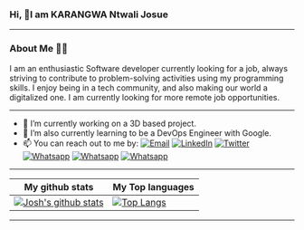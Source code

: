 ### Hi, 👋I am KARANGWA Ntwali Josue
___
### About Me 👨‍💻
I am an enthusiastic Software developer currently looking for a job, always striving to contribute to problem-solving activities using my programming skills. I enjoy being in a tech community, and also making our world a digitalized one. I am currently looking for more remote job opportunities.
___

- 🔭 I’m currently working on a 3D based project.
- 🌱 I’m also currently learning to be a DevOps Engineer with Google.
- 📫 You can reach out to me by: 
[![Email](https://img.shields.io/badge/--gmail?label=Gmail&logo=Gmail&style=social)](mailto:kntwalijos@gmail.com)
[![LinkedIn](https://img.shields.io/badge/--linkedin?label=LinkedIn&logo=LinkedIn&style=social)](https://www.linkedin.com/in/karangwa)
[![Twitter](https://img.shields.io/badge/--twitter?label=Twitter&logo=Twitter&style=social)](https://twitter.com/JosueNtwali)
[![Whatsapp](https://img.shields.io/badge/--whatsapp?label=Whatsapp&logo=whatsapp&style=social)](https://api.whatsapp.com/send?phone=+250787413277&text=Hello%20Josh!%20%F0%9F%91%8B%F0%9F%8F%BB)
[![Whatsapp](https://img.shields.io/badge/--angelist?label=AngeLlist&logo=AngelList&style=social)](https://angel.co/u/ntwali-josue)
[![Whatsapp](https://img.shields.io/badge/--globe?label=Portfolio&logo=Portfolio&style=social)](https://ntwalijosue.dev)
___

|My github stats|My Top languages
|-|-|
|[![Josh's github stats](https://github-readme-stats.vercel.app/api?username=Ntwali-Josue&show_icons=true&theme=dark&hide_title=true)](https://github.com/Ntwali-Josue)|[![Top Langs](https://github-readme-stats.vercel.app/api/top-langs/?username=Ntwali-Josue&show_icons=true&theme=dark&layout=compact&hide_title=true)](https://github.com/Ntwali-Josue)
___
<!-- ![](https://activity-graph.herokuapp.com/graph?username=Ntwali-Josue&theme=react-dark&area=true) -->
